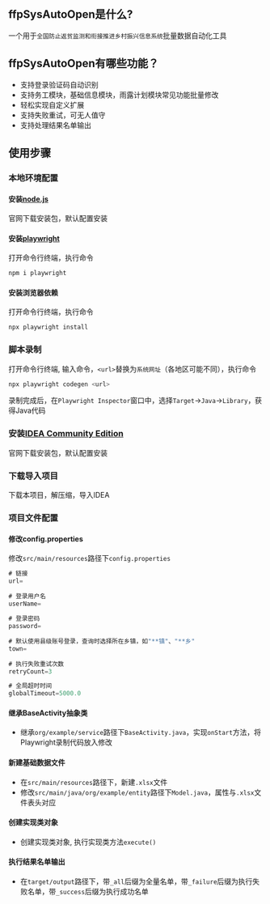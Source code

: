 
## ffpSysAutoOpen是什么?

一个用于`全国防止返贫监测和衔接推进乡村振兴信息系统`批量数据自动化工具

## ffpSysAutoOpen有哪些功能？

* 支持登录验证码自动识别
* 支持务工模块，基础信息模块，雨露计划模块常见功能批量修改
* 轻松实现自定义扩展
* 支持失败重试，可无人值守
* 支持处理结果名单输出

## 使用步骤

### 本地环境配置

#### 安装[node.js](https://nodejs.org/zh-cn)

官网下载安装包，默认配置安装


#### 安装[playwright](https://github.com/microsoft/playwright)

打开命令行终端，执行命令


```javascript
npm i playwright
```

#### 安装浏览器依赖

打开命令行终端，执行命令

```javascript
npx playwright install
```

### 脚本录制

打开命令行终端, 输入命令，`<url>`替换为`系统网址`（各地区可能不同），执行命令

```javascript
npx playwright codegen <url>
```
录制完成后，在`Playwright Inspector`窗口中，选择`Target`->`Java`->`Library`，获得Java代码


### 安装[IDEA Community Edition](https://www.jetbrains.com/zh-cn/idea/download/download-thanks.html?platform=windows&code=IIC)

官网下载安装包，默认配置安装

### 下载导入项目

下载本项目，解压缩，导入IDEA


### 项目文件配置
#### 修改config.properties

修改`src/main/resources`路径下`config.properties`

```javascript
# 链接
url=
    
# 登录用户名
userName=
    
# 登录密码
password=
    
# 默认使用县级账号登录，查询时选择所在乡镇，如"**镇"、"**乡"
town=
    
# 执行失败重试次数
retryCount=3

# 全局超时时间
globalTimeout=5000.0
```
#### 继承BaseActivity抽象类

* 继承`org/example/service`路径下`BaseActivity.java`，实现`onStart`方法，将Playwright录制代码放入修改

#### 新建基础数据文件

* 在`src/main/resources`路径下，新建`.xlsx`文件
* 修改`src/main/java/org/example/entity`路径下`Model.java`，属性与`.xlsx`文件表头对应

#### 创建实现类对象
* 创建实现类对象, 执行实现类方法`execute()`

#### 执行结果名单输出
* 在`target/output`路径下，带`_all`后缀为全量名单，带`_failure`后缀为执行失败名单，带`_success`后缀为执行成功名单